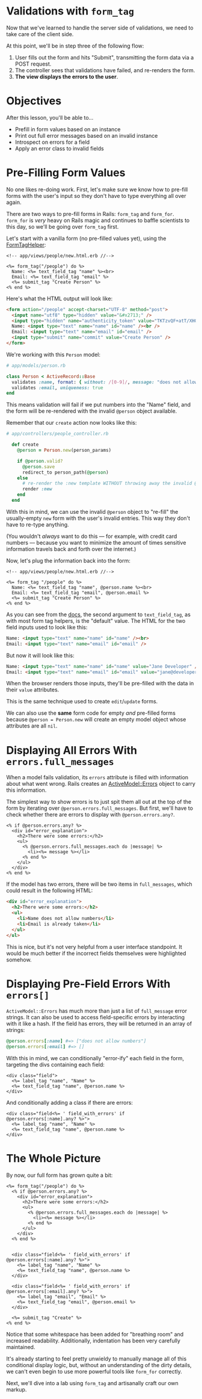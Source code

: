 # Validations with `form_tag`

Now that we've learned to handle the server side of validations, we need to
take care of the client side.

At this point, we'll be in step three of the following flow:

1. User fills out the form and hits "Submit", transmitting the form data via
   a POST request.
2. The controller sees that validations have failed, and re-renders the form.
3. **The view displays the errors to the user**.

# Objectives

After this lesson, you'll be able to...

- Prefill in form values based on an instance
- Print out full error messages based on an invalid instance
- Introspect on errors for a field
- Apply an error class to invalid fields


# Pre-Filling Form Values

No one likes re-doing work. First, let's make sure we know how to pre-fill
forms with the user's input so they don't have to type everything all over
again.

There are two ways to pre-fill forms in Rails: `form_tag` and `form_for`.
`form_for` is *very* heavy on Rails magic and continues to baffle scientists
to this day, so we'll be going over `form_tag` first.

Let's start with a vanilla form (no pre-filled values yet), using the
[FormTagHelper][form_tag_helper]:

[form_tag_helper]: http://api.rubyonrails.org/classes/ActionView/Helpers/FormTagHelper.html

```erb
<!-- app/views/people/new.html.erb //-->

<%= form_tag("/people") do %>
  Name: <%= text_field_tag "name" %><br>
  Email: <%= text_field_tag "email" %>
  <%= submit_tag "Create Person" %>
<% end %>
```

Here's what the HTML output will look like:

```html
<form action="/people" accept-charset="UTF-8" method="post">
  <input name="utf8" type="hidden" value="&#x2713;" />
  <input type="hidden" name="authenticity_token" value="TKTzvQF+atT/XHG/7h48xKVdXvILdiPj83XQhn2mWBNNhvv0Oh5YfAl2LM3DlHsQjbMOFVsYEyOwj+rPaSk3Bw==" />
  Name: <input type="text" name="name" id="name" /><br />
  Email: <input type="text" name="email" id="email" />
  <input type="submit" name="commit" value="Create Person" />
</form>
```

We're working with this `Person` model:

```ruby
# app/models/person.rb

class Person < ActiveRecord::Base
  validates :name, format: { without: /[0-9]/, message: "does not allow numbers" }
  validates :email, uniqueness: true
end
```

This means validation will fail if we put numbers into the "Name" field, and
the form will be re-rendered with the invalid `@person` object available.

Remember that our `create` action now looks like this:

```ruby
# app/controllers/people_controller.rb

  def create
    @person = Person.new(person_params)

    if @person.valid?
      @person.save
      redirect_to person_path(@person)
    else
      # re-render the :new template WITHOUT throwing away the invalid @person
      render :new
    end
  end
```

With this in mind, we can use the invalid `@person` object to "re-fill" the
usually-empty `new` form with the user's invalid entries. This way they don't
have to re-type anything.

(You wouldn't *always* want to do this –– for example, with credit card numbers ––
because you want to minimize the amount of times sensitive information travels
back and forth over the internet.)

Now, let's plug the information back into the form:

```erb
<!-- app/views/people/new.html.erb //-->

<%= form_tag "/people" do %>
  Name: <%= text_field_tag "name", @person.name %><br>
  Email: <%= text_field_tag "email", @person.email %>
  <%= submit_tag "Create Person" %>
<% end %>
```

[text_field_tag]: http://api.rubyonrails.org/classes/ActionView/Helpers/FormTagHelper.html#method-i-text_field_tag

As you can see from the [docs][text_field_tag], the second argument to
`text_field_tag`, as with most form tag helpers, is the "default" value.
The HTML for the two field inputs used to look like this:

```html
Name: <input type="text" name="name" id="name" /><br>
Email: <input type="text" name="email" id="email" />
```

But now it will look like this:

```html
Name: <input type="text" name="name" id="name" value="Jane Developer" /><br />
Email: <input type="text" name="email" id="email" value="jane@developers.fake" />
```

When the browser renders those inputs, they'll be pre-filled with the data in
their `value` attributes.

This is the same technique used to create `edit`/`update` forms.

We can also use the **same** form code for empty *and* pre-filled forms
because `@person = Person.new` will create an empty model object whose
attributes are all `nil`.

# Displaying All Errors With `errors.full_messages`

When a model fails validation, its `errors` attribute is filled with
information about what went wrong. Rails creates an
[ActiveModel::Errors][activemodel_errors] object to carry this information.

[activemodel_errors]: http://api.rubyonrails.org/classes/ActiveModel/Errors.html

The simplest way to show errors is to just spit them all out at the top of the
form by iterating over `@person.errors.full_messages`. But first, we'll have to
check whether there are errors to display with `@person.errors.any?`.

```erb
<% if @person.errors.any? %>
  <div id="error_explanation">
    <h2>There were some errors:</h2>
    <ul>
      <% @person.errors.full_messages.each do |message| %>
        <li><%= message %></li>
      <% end %>
    </ul>
  </div>
<% end %>
```

If the model has two errors, there will be two items in `full_messages`, which
could result in the following HTML:

```html
<div id="error_explanation">
  <h2>There were some errors:</h2>
  <ul>
    <li>Name does not allow numbers</li>
    <li>Email is already taken</li>
  </ul>
</ul>
```

This is nice, but it's not very helpful from a user interface standpoint. It
would be much better if the incorrect fields themselves were highlighted
somehow.

# Displaying Pre-Field Errors With `errors[]`

`ActiveModel::Errors` has much more than just a list of
`full_message` error strings. It can also be used to access field-specific
errors by interacting with it like a hash. If the field has errors, they will
be returned in an array of strings:

```ruby
@person.errors[:name] #=> ["does not allow numbers"]
@person.errors[:email] #=> []
```

With this in mind, we can conditionally "error-ify" each field in the form,
targeting the divs containing each field:

```erb
<div class="field">
  <%= label_tag "name", "Name" %>
  <%= text_field_tag "name", @person.name %>
</div>
```

And conditionally adding a class if there are errors:

```erb
<div class="field<%= ' field_with_errors' if @person.errors[:name].any? %>">
  <%= label_tag "name", "Name" %>
  <%= text_field_tag "name", @person.name %>
</div>
```

# The Whole Picture

By now, our full form has grown quite a bit:

```erb
<%= form_tag("/people") do %>
  <% if @person.errors.any? %>
    <div id="error_explanation">
      <h2>There were some errors:</h2>
      <ul>
        <% @person.errors.full_messages.each do |message| %>
          <li><%= message %></li>
        <% end %>
      </ul>
    </div>
  <% end %>


  <div class="field<%= ' field_with_errors' if @person.errors[:name].any? %>">
    <%= label_tag "name", "Name" %>
    <%= text_field_tag "name", @person.name %>
  </div>

  <div class="field<%= ' field_with_errors' if @person.errors[:email].any? %>">
    <%= label_tag "email", "Email" %>
    <%= text_field_tag "email", @person.email %>
  </div>

  <%= submit_tag "Create" %>
<% end %>
```

Notice that some whitespace has been added for "breathing room" and increased
readability. Additionally, indentation has been very carefully maintained.

It's already starting to feel pretty unwieldy to manually manage all of this
conditional display logic, but, without an understanding of the dirty details,
we can't even begin to use more powerful tools like `form_for` correctly.

Next, we'll dive into a lab using `form_tag` and artisanally craft our own
markup.
